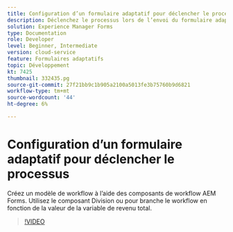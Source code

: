 ```yaml
---
title: Configuration d’un formulaire adaptatif pour déclencher le processus
description: Déclenchez le processus lors de l’envoi du formulaire adaptatif.
solution: Experience Manager Forms
type: Documentation
role: Developer
level: Beginner, Intermediate
version: cloud-service
feature: Formulaires adaptatifs
topic: Développement
kt: 7425
thumbnail: 332435.pg
source-git-commit: 27f21bb9c1b905a2100a5013fe3b75760b9d6821
workflow-type: tm+mt
source-wordcount: '44'
ht-degree: 6%

---
```



# Configuration d’un formulaire adaptatif pour déclencher le processus

Créez un modèle de workflow à l’aide des composants de workflow AEM Forms. Utilisez le composant Division ou pour branche le workflow en fonction de la valeur de la variable de revenu total.

>[!VIDEO](https://video.tv.adobe.com/v/332435?quality=12&learn=on)

